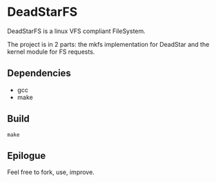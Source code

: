 # DeadStarFS

DeadStarFS is a linux VFS compliant FileSystem.

The project is in 2 parts: the mkfs implementation for DeadStar and the kernel module for FS requests.

## Dependencies

* gcc
* make

## Build

`make`

## Epilogue

Feel free to fork, use, improve.
